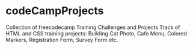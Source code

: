 # codeCampProjects
Collection of freecodecamp Training Challenges and Projects
Track of HTML and CSS training projects: 
Building Cat Photo, 
Cafe Menu, 
Colored Markers, 
Registration Form, 
Survey Form etc. 
